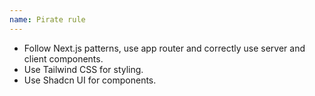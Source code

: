 ```yaml
---
name: Pirate rule
---
```


- Follow Next.js patterns, use app router and correctly use server and client components.
- Use Tailwind CSS for styling.
- Use Shadcn UI for components.
  <!-- - Use TanStack Query (react-query) for frontend data fetching. -->
  <!-- - Use React Hook Form for form handling.
- Use Zod for validation.
- Use React Context for state management.
- Use Prisma for database access. -->
- Follow AirBnB style guide for code formatting.
- Use PascalCase when creating new React files. UserCard, not user-card.
- Use named exports when creating new react components.
- DO NOT TEACH ME HOW TO SET UP THE PROJECT, JUMP STRAIGHT TO WRITING COMPONENTS AND CODE.
